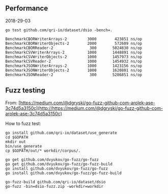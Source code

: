 ## Performance

2018-29-03

    go test github.com/qri-io/dataset/dsio -bench=.

    BenchmarkCBORWriterArrays-2    	    3000	    423851 ns/op
    BenchmarkCBORWriterObjects-2   	    2000	    572609 ns/op
    BenchmarkCBORReader-2          	     300	   5024830 ns/op
    BenchmarkCSVWriterArrays-2     	    1000	   1448891 ns/op
    BenchmarkCSVWriterObjects-2    	    1000	   1457973 ns/op
    BenchmarkCSVReader-2           	    1000	   1454932 ns/op
    BenchmarkJSONWriterArrays-2    	    1000	   1423156 ns/op
    BenchmarkJSONWriterObjects-2   	    1000	   1620801 ns/op
    BenchmarkJSONReader-2          	     300	   5286851 ns/op

## Fuzz testing

From: [https://medium.com/@dgryski/go-fuzz-github-com-arolek-ase-3c74d5a3150c](http://https://medium.com/@dgryski/go-fuzz-github-com-arolek-ase-3c74d5a3150c)

How to fuzz test:

    go install github.com/qri-io/dataset/use_generate
    cd $GOPATH
    mkdir out
    bin/use_generate
    cp $GOPATH/out/* workdir/corpus/.

    go get github.com/dvyukov/go-fuzz/go-fuzz
    go get github.com/dvyukov/go-fuzz/go-fuzz-build
    go install github.com/dvyukov/go-fuzz/go-fuzz
    go install github.com/dvyukov/go-fuzz/go-fuzz-build

    go-fuzz-build github.com/qri-io/dataset/dsio
    go-fuzz -bin=dsio-fuzz.zip -workdir=workdir
